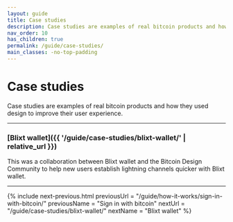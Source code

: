 ```yaml
---
layout: guide
title: Case studies
description: Case studies are examples of real bitcoin products and how they used design to improve their user experience.
nav_order: 10
has_children: true
permalink: /guide/case-studies/
main_classes: -no-top-padding
---
```


<!--

Illustration sources:

-->

# Case studies

Case studies are examples of real bitcoin products and how they used design to improve their user experience.

---

### [Blixt wallet]({{ '/guide/case-studies/blixt-wallet/' | relative_url }})

This was a collaboration between Blixt wallet and the Bitcoin Design Community to help new users establish lightning channels quicker with Blixt wallet.

---


{% include next-previous.html
   previousUrl = "/guide/how-it-works/sign-in-with-bitcoin/"
   previousName = "Sign in with bitcoin"
   nextUrl = "/guide/case-studies/blixt-wallet/"
   nextName = "Blixt wallet"
%}
